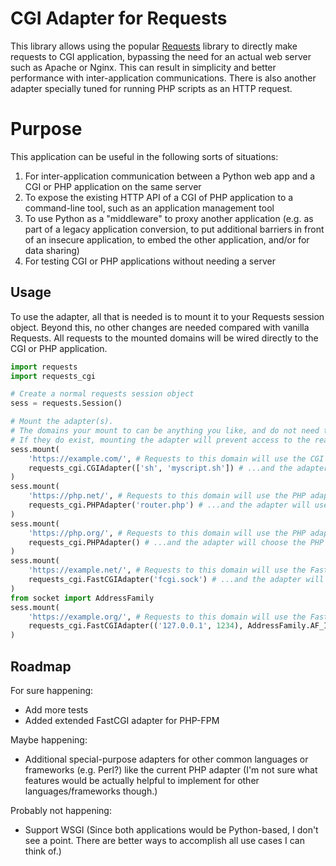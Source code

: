 # CGI Adapter for Requests

This library allows using the popular [Requests](https://docs.python-requests.org/en/latest/index.html) library to directly make requests to CGI application, bypassing the need for an actual web server such as Apache or Nginx. This can result in simplicity and better performance with inter-application communications. There is also another adapter specially tuned for running PHP scripts as an HTTP request.

# Purpose

This application can be useful in the following sorts of situations:

1. For inter-application communication between a Python web app and a CGI or PHP application on the same server
2. To expose the existing HTTP API of a CGI of PHP application to a command-line tool, such as an application management tool
3. To use Python as a "middleware" to proxy another application (e.g. as part of a legacy application conversion, to put additional barriers in front of an insecure application, to embed the other application, and/or for data sharing)
4. For testing CGI or PHP applications without needing a server

## Usage

To use the adapter, all that is needed is to mount it to your Requests session object. Beyond this, no other changes are needed compared with vanilla Requests. All requests to the mounted domains will be wired directly to the CGI or PHP application.

```python
import requests
import requests_cgi

# Create a normal requests session object
sess = requests.Session()

# Mount the adapter(s). 
# The domains your mount to can be anything you like, and do not need to exist.
# If they do exist, mounting the adapter will prevent access to the real site.
sess.mount(
    'https://example.com/', # Requests to this domain will use the CGI adapter...
    requests_cgi.CGIAdapter(['sh', 'myscript.sh']) # ...and the adapter will use this CGI script for all paths
)
sess.mount(
    'https://php.net/', # Requests to this domain will use the PHP adapter...
    requests_cgi.PHPAdapter('router.php') # ...and the adapter will use this PHP script for all paths
)
sess.mount(
    'https://php.org/', # Requests to this domain will use the PHP adapter...
    requests_cgi.PHPAdapter() # ...and the adapter will choose the PHP script based on the URL path in each request
)
sess.mount(
    'https://example.net/', # Requests to this domain will use the FastCGI adapter...
    requests_cgi.FastCGIAdapter('fcgi.sock') # ...and the adapter will relay traffic to this unix socket via FastCGI
)
from socket import AddressFamily
sess.mount(
    'https://example.org/', # Requests to this domain will use the FastCGI adapter...
    requests_cgi.FastCGIAdapter(('127.0.0.1', 1234), AddressFamily.AF_INET) # ...and the adapter will relay traffic to this IP and Port via FastCGI
)
```

## Roadmap

For sure happening:

* Add more tests
* Added extended FastCGI adapter for PHP-FPM

Maybe happening:

* Additional special-purpose adapters for other common languages or frameworks (e.g. Perl?) like the current PHP adapter (I'm not sure what features would be actually helpful to implement for other languages/frameworks though.)

Probably not happening:

* Support WSGI (Since both applications would be Python-based, I don't see a point. There are better ways to accomplish all use cases I can think of.)